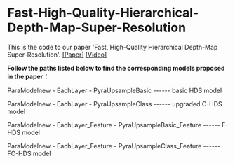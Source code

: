 # Fast-High-Quality-Hierarchical-Depth-Map-Super-Resolution
This is the code to our paper 'Fast, High-Quality Hierarchical Depth-Map Super-Resolution'. [[Paper]](https://purehost.bath.ac.uk/ws/portalfiles/portal/225844913/ACM_MM_CAMERA_READY.pdf) [[Video]](https://youtu.be/F8cun8N_7Yc)

**Follow the paths listed below to find the corresponding models proposed in the paper：**

ParaModelnew - EachLayer - PyraUpsampleBasic                            ------                basic HDS model 

ParaModelnew - EachLayer - PyraUpsampleClass                            ------                upgraded C-HDS model 

ParaModelnew - EachLayer_Feature - PyraUpsampleBasic_Feature            ------                F-HDS model

ParaModelnew - EachLayer_Feature - PyraUpsampleClass_Feature            ------                FC-HDS model
